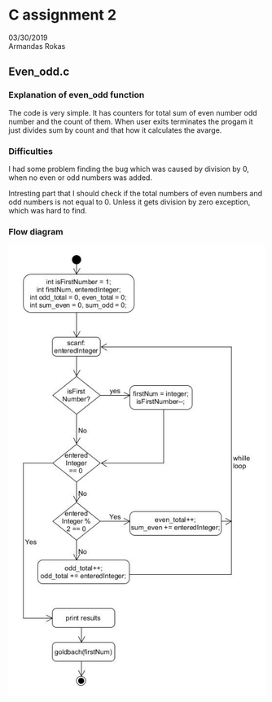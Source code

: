# C assignment 2
03/30/2019  
Armandas Rokas
## Even_odd.c
### Explanation of even_odd function
The code is very simple. It has counters for total sum of even number odd number and the count of them. 
When user exits terminates the progam it just divides sum by count and that how it calculates the avarge. 
### Difficulties  
I had some problem finding the bug which was caused by division by 0, when no even or odd numbers was added. 

Intresting part that I should check if the total numbers of even numbers and odd numbers is not equal to 0. Unless it gets division by zero exception, which was hard to find.  
### Flow diagram
![alt text](https://github.com/ArmandasRokas/C_assigment_2/blob/master/docs/flowchart_even_odd.jpg "flowchart_even_odd")

